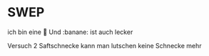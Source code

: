 # SWEP
ich bin eine :pizza:
Und  :banane: ist auch lecker

Versuch 2
Saftschnecke
kann man lutschen
keine Schnecke mehr
